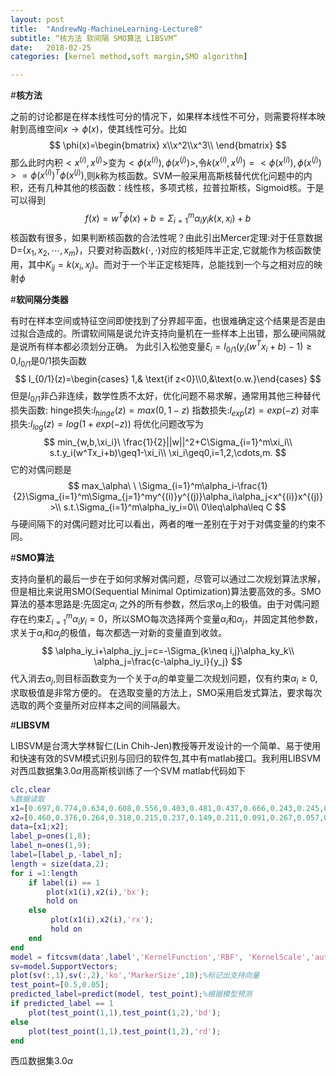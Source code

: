 ```yaml
---
layout: post
title:  "AndrewNg-MachineLearning-Lecture8"
subtitle: “核方法 软间隔 SMO算法 LIBSVM”
date:   2018-02-25
categories: [kernel method,soft margin,SMO algorithm]

---
```

<script type="text/x-mathjax-config"> MathJax.Hub.Config({ tex2jax: {inlineMath: [['$','$'],['\\(','\\)']]} }); </script> <script type="text/javascript" async src="https://cdn.mathjax.org/mathjax/latest/MathJax.js?config=TeX-MML-AM_CHTML"> </script>

#**核方法**

之前的讨论都是在样本线性可分的情况下，如果样本线性不可分，则需要将样本映射到高维空间$x\to\phi(x)$，使其线性可分。比如
$$
\phi(x)=\begin{bmatrix} x\\x^2\\x^3\\ \end{bmatrix}
$$
那么此时内积$<x^{(i)},x^{(j)}>$变为$<\phi(x^{(i)}),\phi(x^{(j)})>$,令$k(x^{(i)},x^{(j)})=<\phi(x^{(i)}),\phi(x^{(j)})>=\phi(x^{(i)})^T\phi(x^{(j)})$,则$k$称为核函数。SVM一般采用高斯核替代优化问题中的内积，还有几种其他的核函数：线性核，多项式核，拉普拉斯核，Sigmoid核。于是可以得到
$$f(x)=w^T\phi(x)+b=\Sigma_{i=1}^m\alpha_iy_ik(x,x_i)+b$$
核函数有很多，如果判断核函数的合法性呢？由此引出Mercer定理:对于任意数据D={$x_1,x_2,\cdots,x_m$}，只要对称函数$k(\cdot,\cdot)$对应的核矩阵半正定,它就能作为核函数使用，其中$K_{ij}=k(x_i,x_j)$。而对于一个半正定核矩阵，总能找到一个与之相对应的映射$\phi$

#**软间隔分类器**

有时在样本空间或特征空间即使找到了分界超平面，也很难确定这个结果是否是由过拟合造成的。所谓软间隔是说允许支持向量机在一些样本上出错，那么硬间隔就是说所有样本都必须划分正确。
为此引入松弛变量$\xi_i=l_{0/1}(y_i(w^Tx_i+b)-1)\geq0$,$l_{0/1}$是0/1损失函数
$$
l_{0/1}(z)=\begin{cases} 1,& \text{if z<0}\\0,&\text{o.w.}\end{cases}
$$
但是$l_{0/1}$非凸非连续，数学性质不太好，优化问题不易求解，通常用其他三种替代损失函数:
hinge损失:$l_{hinge}(z)=max(0,1-z)$
指数损失:$l_{exp}(z)=exp(-z)$
对率损失:$l_{log}(z)=log(1+exp(-z))$
将优化问题改写为
$$
min_{w,b,\xi_i}\ \frac{1}{2}||w||^2+C\Sigma_{i=1}^m\xi_i\\
s.t.y_i(w^Tx_i+b)\geq1-\xi_i\\
\xi_i\geq0,i=1,2,\cdots,m.
$$
它的对偶问题是
$$
max_\alpha\ \ \Sigma_{i=1}^m\alpha_i-\frac{1}{2}\Sigma_{i=1}^m\Sigma_{j=1}^my^{(i)}y^{(j)}\alpha_i\alpha_j<x^{(i)}x^{(j)}>\\
s.t.\Sigma_{i=1}^m\alpha_iy_i=0\\
0\leq\alpha\leq C
$$
与硬间隔下的对偶问题对比可以看出，两者的唯一差别在于对于对偶变量的约束不同。

#**SMO算法**

支持向量机的最后一步在于如何求解对偶问题，尽管可以通过二次规划算法求解，但是相比来说用SMO(Sequential Minimal Optimization)算法要高效的多。SMO算法的基本思路是:先固定$\alpha_i$ 之外的所有参数，然后求$\alpha_i$上的极值。由于对偶问题存在约束$\Sigma_{i=1}^m\alpha_iy_i=0$，所以SMO每次选择两个变量$\alpha_i$和$\alpha_j$，并固定其他参数，求关于$\alpha_i$和$\alpha_j$的极值，每次都选一对新的变量直到收敛。
$$
\alpha_iy_i+\alpha_jy_j=c=-\Sigma_{k\neq i,j}\alpha_ky_k\\
\alpha_j=\frac{c-\alpha_iy_i}{y_j}
$$
代入消去$\alpha_j$,则目标函数变为一个关于$\alpha_i$的单变量二次规划问题，仅有约束$\alpha_i\geq 0$,求取极值是非常方便的。
在选取变量的方法上，SMO采用启发式算法，要求每次选取的两个变量所对应样本之间的间隔最大。

#**LIBSVM**

LIBSVM是台湾大学林智仁(Lin Chih-Jen)教授等开发设计的一个简单、易于使用和快速有效的SVM模式识别与回归的软件包,其中有matlab接口。我利用LIBSVM对西瓜数据集3.0$\alpha$用高斯核训练了一个SVM
matlab代码如下
```matlab
clc,clear
%数据读取
x1=[0.697,0.774,0.634,0.608,0.556,0.403,0.481,0.437,0.666,0.243,0.245,0.343,0.639,0.657,0.360,0.593,0.719];
x2=[0.460,0.376,0.264,0.318,0.215,0.237,0.149,0.211,0.091,0.267,0.057,0.099,0.161,0.198,0.370,0.042,0.103];
data=[x1;x2];
label_p=ones(1,8);
label_n=ones(1,9);
label=[label_p,-label_n];
length = size(data,2);
for i =1:length
    if label(i) == 1
        plot(x1(i),x2(i),'bx');
        hold on
    else
         plot(x1(i),x2(i),'rx');
         hold on
    end
end
model = fitcsvm(data',label','KernelFunction','RBF', 'KernelScale','auto');%训练模型
sv=model.SupportVectors;
plot(sv(:,1),sv(:,2),'ko','MarkerSize',10);%标记出支持向量
test_point=[0.5,0.05];
predicted_label=predict(model, test_point);%根据模型预测
if predicted_label == 1
    plot(test_point(1,1),test_point(1,2),'bd');
else
    plot(test_point(1,1),test_point(1,2),'rd');
end
```
西瓜数据集3.0$\alpha$
![]()
